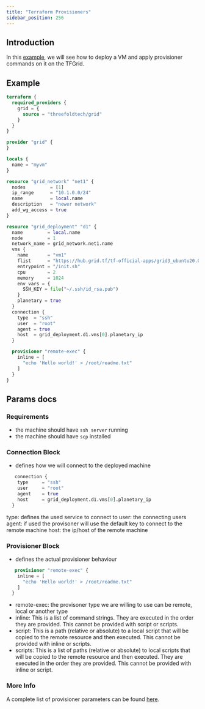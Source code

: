 ```yaml
---
title: "Terraform Provisioners"
sidebar_position: 256
---
```






## Introduction

In this [example](https://github.com/threefoldtech/terraform-provider-grid/blob/development/examples/resources/external_provisioner/remote-exec_hello-world/main.tf), we will see how to deploy a VM and apply provisioner commands on it on the TFGrid.

## Example

```terraform
terraform {
  required_providers {
    grid = {
      source = "threefoldtech/grid"
    }
  }
}

provider "grid" {
}

locals {
  name = "myvm"
}

resource "grid_network" "net1" {
  nodes         = [1]
  ip_range      = "10.1.0.0/24"
  name          = local.name
  description   = "newer network"
  add_wg_access = true
}

resource "grid_deployment" "d1" {
  name         = local.name
  node         = 1
  network_name = grid_network.net1.name
  vms {
    name       = "vm1"
    flist      = "https://hub.grid.tf/tf-official-apps/grid3_ubuntu20.04-latest.flist"
    entrypoint = "/init.sh"
    cpu        = 2
    memory     = 1024
    env_vars = {
      SSH_KEY = file("~/.ssh/id_rsa.pub")
    }
    planetary = true
  }
  connection {
    type  = "ssh"
    user  = "root"
    agent = true
    host  = grid_deployment.d1.vms[0].planetary_ip
  }

  provisioner "remote-exec" {
    inline = [
      "echo 'Hello world!' > /root/readme.txt"
    ]
  }
}
```

## Params docs

### Requirements

- the machine should have `ssh server` running
- the machine should have `scp` installed

### Connection Block

- defines how we will connect to the deployed machine

``` terraform
   connection {
    type     = "ssh"
    user     = "root"
    agent    = true
    host     = grid_deployment.d1.vms[0].planetary_ip
  }
```

type: defines the used service to connect to
user: the connecting users
agent: if used the provisoner will use the default key to connect to the remote machine
host: the ip/host of the remote machine

### Provisioner Block

- defines the actual provisioner behaviour

``` terraform
   provisioner "remote-exec" {
    inline = [
      "echo 'Hello world!' > /root/readme.txt"
    ]
  }
```

- remote-exec: the provisoner type we are willing to use can be remote, local or another type
- inline: This is a list of command strings. They are executed in the order they are provided. This cannot be provided with script or scripts.
- script: This is a path (relative or absolute) to a local script that will be copied to the remote resource and then executed. This cannot be provided with inline or scripts.
- scripts: This is a list of paths (relative or absolute) to local scripts that will be copied to the remote resource and then executed. They are executed in the order they are provided. This cannot be provided with inline or script.

### More Info

A complete list of provisioner parameters can be found [here](https://www.terraform.io/language/resources/provisioners/remote-exec).
